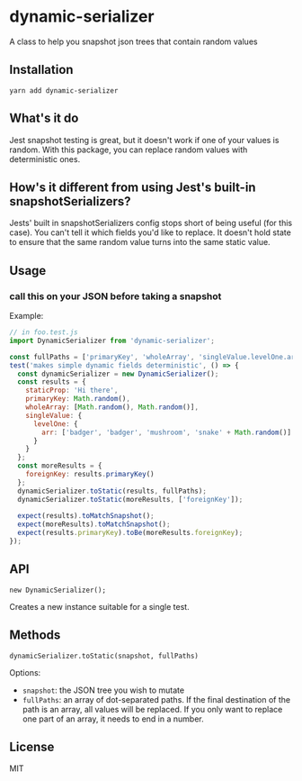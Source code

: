 # dynamic-serializer
A class to help you snapshot json trees that contain random values

## Installation
`yarn add dynamic-serializer`

## What's it do
Jest snapshot testing is great, but it doesn't work if one of your values is random.
With this package, you can replace random values with deterministic ones.

## How's it different from using Jest's built-in snapshotSerializers?
Jests' built in snapshotSerializers config stops short of being useful (for this case).
You can't tell it which fields you'd like to replace.
It doesn't hold state to ensure that the same random value turns into the same static value.

## Usage

### call this on your JSON before taking a snapshot

Example:

```js
// in foo.test.js
import DynamicSerializer from 'dynamic-serializer';

const fullPaths = ['primaryKey', 'wholeArray', 'singleValue.levelOne.arr.3']
test('makes simple dynamic fields deterministic', () => {
  const dynamicSerializer = new DynamicSerializer();
  const results = {
    staticProp: 'Hi there',
    primaryKey: Math.random(),
    wholeArray: [Math.random(), Math.random()],
    singleValue: {
      levelOne: {
        arr: ['badger', 'badger', 'mushroom', 'snake' + Math.random()]
      }
    }
  };
  const moreResults = {
    foreignKey: results.primaryKey()
  };
  dynamicSerializer.toStatic(results, fullPaths);
  dynamicSerializer.toStatic(moreResults, ['foreignKey']);
 
  expect(results).toMatchSnapshot();
  expect(moreResults).toMatchSnapshot();
  expect(results.primaryKey).toBe(moreResults.foreignKey);
});
```

## API

```
new DynamicSerializer();
```

Creates a new instance suitable for a single test.
 
## Methods

```
dynamicSerializer.toStatic(snapshot, fullPaths)
```

Options:
- `snapshot`: the JSON tree you wish to mutate
- `fullPaths`: an array of dot-separated paths. 
If the final destination of the path is an array, all values will be replaced.
If you only want to replace one part of an array, it needs to end in a number.


## License

MIT
